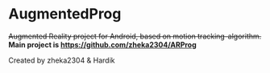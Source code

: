 # AugmentedProg
~~Augmented Reality project for Android, based on motion tracking-algorithm.~~
**Main project is https://github.com/zheka2304/ARProg**

Created by zheka2304 & Hardik
